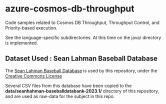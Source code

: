 # azure-cosmos-db-throughput

Code samples related to Cosmos DB Throughput, Throughput Control,
and Priority-based execution.

See the language-specific subdirectories.
At this time on the java/ directory is implemented.

## Dataset Used : Sean Lahman Baseball Database

The [Sean Lahman Baseball Database](http://seanlahman.com/download-baseball-database/)
is used by this repository, under the [Creative Commons License](https://creativecommons.org/licenses/by-sa/3.0/) 

Several CSV files from this database have been copied to the **data/seanhahman-baseballdatabank-2023.1/**
directory of this repository, and are used as raw-data for the subject in this repo.

